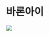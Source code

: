 # 바론아이
<img src= "https://user-images.githubusercontent.com/39851922/64303983-89dd4f00-cfc5-11e9-9dc6-1bd048903bde.png">
